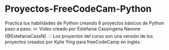 # Proyectos-FreeCodeCam-Python
Practica tus habilidades de Python creando 6 proyectos básicos de Python paso a paso.
✏️ Video creado por Estefania Cassingena Navone (@EstefaniaCassN). 
💡 Los proyectos del curso son una versión de los proyectos creados por Kylie Ying para freeCodeCamp en inglés. 
